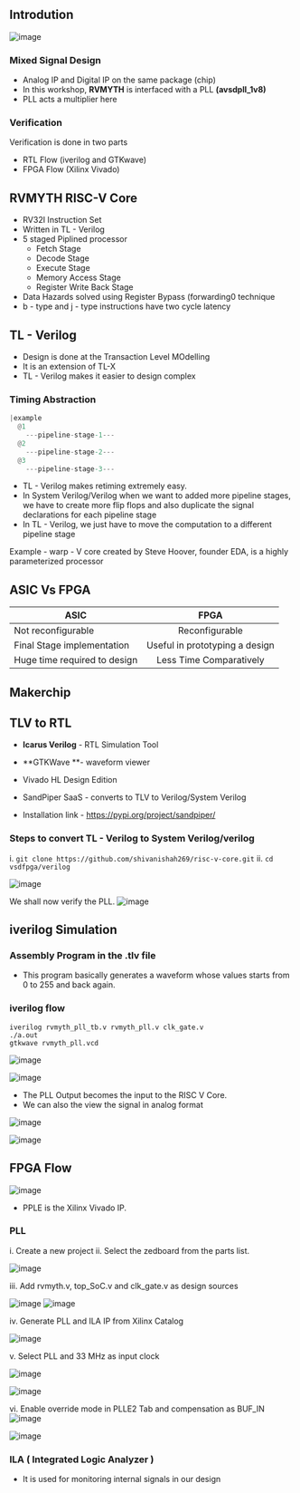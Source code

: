 ## Introdution

![image](https://user-images.githubusercontent.com/66086031/170964933-988ad758-8094-4207-9052-456dd3baeae1.png)

### Mixed Signal Design

- Analog IP and Digital IP on the same package (chip)
- In this workshop, **RVMYTH** is interfaced with a PLL **(avsdpll_1v8)**
- PLL acts a multiplier here

### Verification
Verification is done in two parts
- RTL Flow (iverilog and GTKwave)
- FPGA Flow (Xilinx Vivado)

## RVMYTH RISC-V Core

- RV32I Instruction Set
- Written in TL - Verilog
- 5 staged Piplined processor
  * Fetch Stage
  * Decode Stage
  * Execute Stage
  * Memory Access Stage
  * Register Write Back Stage 
- Data Hazards solved using Register Bypass (forwarding0 technique
- b - type and j - type instructions have two cycle latency 

## TL - Verilog

- Design is done at the Transaction Level MOdelling
- It is an extension of TL-X
- TL - Verilog makes it easier to design complex 

### Timing Abstraction

```verilog
|example
  @1
    ---pipeline-stage-1---
  @2
    ---pipeline-stage-2---   
  @3
    ---pipeline-stage-3---
```

- TL - Verilog makes retiming extremely easy.
- In System Verilog/Verilog when we want to added more pipeline stages, we have to create more flip flops and also duplicate the signal declarations for each pipeline stage
- In TL - Verilog, we just have to move the computation to a different pipeline stage

Example - warp - V core created by Steve Hoover, founder EDA, is a highly parameterized processor

## ASIC Vs FPGA

| ASIC                          | FPGA           |
| ---------------------         |:-------------: |
| Not reconfigurable            | Reconfigurable |
| Final Stage implementation    | Useful in prototyping a design|  
| Huge time required to design  | Less Time Comparatively      |


## Makerchip

## TLV to RTL

- **Icarus Verilog** - RTL Simulation Tool
- **GTKWave **- waveform viewer 
- Vivado HL Design Edition 

- SandPiper SaaS - converts to TLV to Verilog/System Verilog
- Installation link - https://pypi.org/project/sandpiper/

### Steps to convert TL - Verilog to System Verilog/verilog

i. ```git clone https://github.com/shivanishah269/risc-v-core.git```
ii. ```cd vsdfpga/verilog```

![image](https://user-images.githubusercontent.com/66086031/170985413-093cc1bc-83b5-446a-855d-6f628e3194b1.png)

<!--
iii. In this I replaced rvmyth.tlv with my **own TL - Verilog RISC-V Core**, which I designed as part of the 5 - Day RVMYTH Workshop.
 Details of it can be found here: https://github.com/NAvi349/riscv-myth-ws
 
![image](https://user-images.githubusercontent.com/66086031/170975385-49ab2cc6-4cb2-46a2-ab9e-ff28518fb1b3.png)

iv. Make some changes in the ```.tlv``` file to include proper module name and assembly program for the counter

![image](https://user-images.githubusercontent.com/66086031/170981805-93df0f8f-10bf-4310-a5cb-2c9787dd3676.png)

v. ```sandpiper-saas -i pip_riscv_rv32I.tlv -o pip_riscv_rv32I.v --iArgs```

![image](https://user-images.githubusercontent.com/66086031/170982405-97cbd92c-36c1-4799-9187-3425580ec15a.png)

- The verilog files were successfully generated for my RISC-V Core.

vi. Instantiate the RISC-V core in the ```rvmyth_pll.v``` file

![image](https://user-images.githubusercontent.com/66086031/170982911-f3f301f4-18d6-430c-99a2-83c98aa896e2.png)

-->
We shall now verify the PLL.
![image](https://user-images.githubusercontent.com/66086031/170978505-eb76091b-fbbd-40e6-9748-b1a4f465d178.png)

## iverilog Simulation

### Assembly Program in the .tlv file

- This program basically generates a waveform whose values starts from 0 to 255 and back again.

### iverilog flow

```console
iverilog rvmyth_pll_tb.v rvmyth_pll.v clk_gate.v 
./a.out
gtkwave rvmyth_pll.vcd

```
![image](https://user-images.githubusercontent.com/66086031/170985703-7400ec86-0ee8-4961-ab8c-fb9645aaa76d.png)

![image](https://user-images.githubusercontent.com/66086031/170987200-1c16d47a-a814-4f5a-bf5b-96b2f8ec07ff.png)


- The PLL Output becomes the input to the RISC V Core.
- We can also the view the signal in analog format

![image](https://user-images.githubusercontent.com/66086031/170987365-20a455a8-2ffc-4efe-b578-3280afcd5c07.png)

![image](https://user-images.githubusercontent.com/66086031/170987474-56325ebf-99b7-4235-adb7-ce7210a85e07.png)

## FPGA Flow

![image](https://user-images.githubusercontent.com/66086031/170987645-1d58af17-7dc9-445b-979e-b04f63319791.png)

- PPLE is the Xilinx Vivado IP.

### PLL

i. Create a new project
ii. Select the zedboard from the parts list.

![image](https://user-images.githubusercontent.com/66086031/170989639-abff4790-b92d-4ebf-8ce5-396eafb920c0.png)

iii. Add rvmyth.v, top_SoC.v and clk_gate.v as design sources

![image](https://user-images.githubusercontent.com/66086031/170989700-abf3b5d0-3918-4f94-8407-c0a51c276bef.png)
![image](https://user-images.githubusercontent.com/66086031/170989943-477d84eb-91f6-4031-a78c-e0b837324e09.png)

iv. Generate PLL and ILA IP from Xilinx Catalog

![image](https://user-images.githubusercontent.com/66086031/170990494-9116b07f-a26c-4437-b466-a84f56c21c6b.png)

v. Select PLL and 33 MHz as input clock

![image](https://user-images.githubusercontent.com/66086031/170991098-a0bcdc05-89be-423c-8649-a1678414a03b.png)

![image](https://user-images.githubusercontent.com/66086031/170991052-a4a28dad-e60b-48ea-b8d5-1e490ee5171b.png)

vi. Enable override mode in PLLE2 Tab and compensation as BUF_IN 
![image](https://user-images.githubusercontent.com/66086031/170992657-f614fc0c-acd3-4e67-be4a-0e7554bb9412.png)

![image](https://user-images.githubusercontent.com/66086031/170991820-ce13bcb2-3d7d-460f-b799-7c679dc8f7ea.png)

### ILA ( Integrated Logic Analyzer )

- It is used for monitoring internal signals in our design













